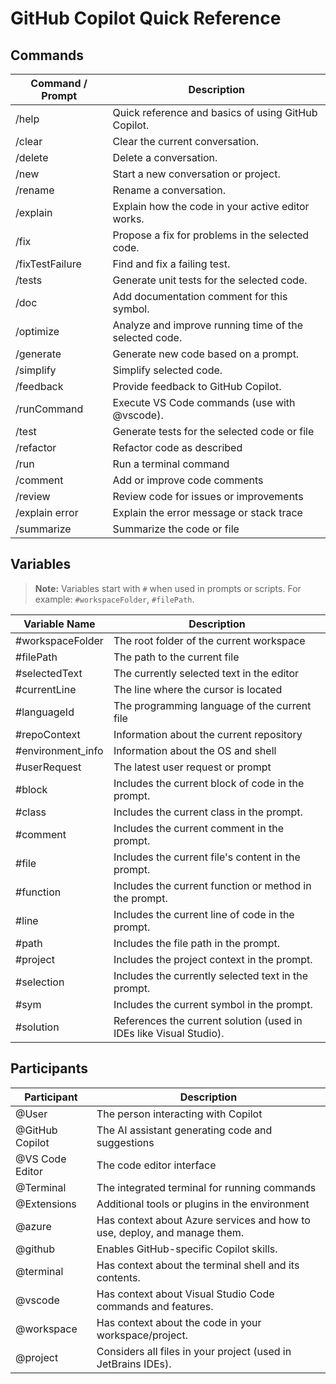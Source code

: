 # GitHub Copilot Quick Reference

## Commands
| Command / Prompt                | Description                                                      |
|---------------------------------|------------------------------------------------------------------|
| /help             | Quick reference and basics of using GitHub Copilot.                        |
| /clear            | Clear the current conversation.                                             |
| /delete           | Delete a conversation.                                                      |
| /new              | Start a new conversation or project.                                       |
| /rename           | Rename a conversation.                                                      |
| /explain          | Explain how the code in your active editor works.                          |
| /fix              | Propose a fix for problems in the selected code.                           |
| /fixTestFailure   | Find and fix a failing test.                                                |
| /tests            | Generate unit tests for the selected code.                                 |
| /doc              | Add documentation comment for this symbol.                                 |
| /optimize         | Analyze and improve running time of the selected code.                     |
| /generate         | Generate new code based on a prompt.                                       |
| /simplify         | Simplify selected code.                                                     |
| /feedback         | Provide feedback to GitHub Copilot.                                        |
| /runCommand       | Execute VS Code commands (use with @vscode).                               |
| /test <desc>      | Generate tests for the selected code or file                                |
| /refactor <desc>  | Refactor code as described                                                  |
| /run <command>    | Run a terminal command                                                      |
| /comment          | Add or improve code comments                                                |
| /review           | Review code for issues or improvements                                      |
| /explain error    | Explain the error message or stack trace                                    |
| /summarize        | Summarize the code or file                                                  |

## Variables
> **Note:** Variables start with `#` when used in prompts or scripts. For example: `#workspaceFolder`, `#filePath`.

| Variable Name         | Description                                      |
|----------------------|--------------------------------------------------|
| #workspaceFolder     | The root folder of the current workspace                          |
| #filePath            | The path to the current file                                      |
| #selectedText        | The currently selected text in the editor                         |
| #currentLine         | The line where the cursor is located                              |
| #languageId          | The programming language of the current file                      |
| #repoContext         | Information about the current repository                          |
| #environment_info    | Information about the OS and shell                                |
| #userRequest         | The latest user request or prompt                                 |
| #block               | Includes the current block of code in the prompt.                 |
| #class               | Includes the current class in the prompt.                         |
| #comment             | Includes the current comment in the prompt.                       |
| #file                | Includes the current file's content in the prompt.                |
| #function            | Includes the current function or method in the prompt.            |
| #line                | Includes the current line of code in the prompt.                  |
| #path                | Includes the file path in the prompt.                             |
| #project             | Includes the project context in the prompt.                       |
| #selection           | Includes the currently selected text in the prompt.               |
| #sym                 | Includes the current symbol in the prompt.                        |
| #solution            | References the current solution (used in IDEs like Visual Studio).|

## Participants
| Participant          | Description                                      |
|----------------------|--------------------------------------------------|
| @User                | The person interacting with Copilot                                |
| @GitHub Copilot      | The AI assistant generating code and suggestions                   |
| @VS Code Editor      | The code editor interface                                          |
| @Terminal            | The integrated terminal for running commands                        |
| @Extensions          | Additional tools or plugins in the environment                     |
| @azure               | Has context about Azure services and how to use, deploy, and manage them.  |
| @github              | Enables GitHub-specific Copilot skills.                             |
| @terminal            | Has context about the terminal shell and its contents.              |
| @vscode              | Has context about Visual Studio Code commands and features.         |
| @workspace           | Has context about the code in your workspace/project.               |
| @project             | Considers all files in your project (used in JetBrains IDEs).       |
